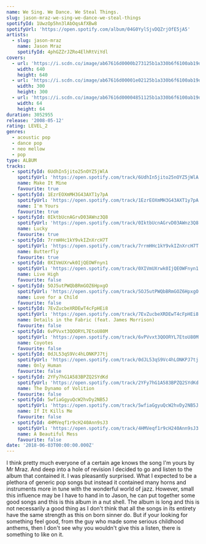```yaml
---
name: We Sing. We Dance. We Steal Things.
slug: jason-mraz-we-sing-we-dance-we-steal-things
spotifyId: 1UwzOp5hn3lAbOqsAfXBw8
spotifyUrl: 'https://open.spotify.com/album/04G0YylSjvDQZrjOfE5jA5'
artists:
  - slug: jason-mraz
    name: Jason Mraz
    spotifyId: 4phGZZrJZRo4ElhRtViYdl
covers:
  - url: 'https://i.scdn.co/image/ab67616d0000b273125b1a330b6f6100ab19dbed'
    width: 640
    height: 640
  - url: 'https://i.scdn.co/image/ab67616d00001e02125b1a330b6f6100ab19dbed'
    width: 300
    height: 300
  - url: 'https://i.scdn.co/image/ab67616d00004851125b1a330b6f6100ab19dbed'
    width: 64
    height: 64
duration: 3052955
release: '2008-05-12'
rating: LEVEL_2
genres:
  - acoustic pop
  - dance pop
  - neo mellow
  - pop
type: ALBUM
tracks:
  - spotifyId: 6UdhIn5jito25nOYZ5jWlA
    spotifyUrl: 'https://open.spotify.com/track/6UdhIn5jito25nOYZ5jWlA'
    name: Make It Mine
    favourite: true
  - spotifyId: 1EzrEOXmMH3G43AXT1y7pA
    spotifyUrl: 'https://open.spotify.com/track/1EzrEOXmMH3G43AXT1y7pA'
    name: I'm Yours
    favourite: true
  - spotifyId: 0IktbUcnAGrvD03AWnz3Q8
    spotifyUrl: 'https://open.spotify.com/track/0IktbUcnAGrvD03AWnz3Q8'
    name: Lucky
    favourite: true
  - spotifyId: 7rrmHHc1kY9vkIZnXrcH7T
    spotifyUrl: 'https://open.spotify.com/track/7rrmHHc1kY9vkIZnXrcH7T'
    name: Butterfly
    favourite: true
  - spotifyId: 0XIVmUXrwk0IjQEOWFnyn1
    spotifyUrl: 'https://open.spotify.com/track/0XIVmUXrwk0IjQEOWFnyn1'
    name: Live High
    favourite: false
  - spotifyId: 5OJ5utPWQbBRmGOZ6HpxgO
    spotifyUrl: 'https://open.spotify.com/track/5OJ5utPWQbBRmGOZ6HpxgO'
    name: Love for a Child
    favourite: false
  - spotifyId: 7EvZucbeXRDEwT4cFpHEi8
    spotifyUrl: 'https://open.spotify.com/track/7EvZucbeXRDEwT4cFpHEi8'
    name: Details in the Fabric (feat. James Morrison)
    favourite: false
  - spotifyId: 6vPVvxt3QOORYL7EtoU80M
    spotifyUrl: 'https://open.spotify.com/track/6vPVvxt3QOORYL7EtoU80M'
    name: Coyotes
    favourite: false
  - spotifyId: 0dJL53qS9Vc4hLONKPJ7tj
    spotifyUrl: 'https://open.spotify.com/track/0dJL53qS9Vc4hLONKPJ7tj'
    name: Only Human
    favourite: false
  - spotifyId: 2YFy7hG1A583BPZQ2SYdKd
    spotifyUrl: 'https://open.spotify.com/track/2YFy7hG1A583BPZQ2SYdKd'
    name: The Dynamo of Volition
    favourite: false
  - spotifyId: 5wfiaGgyuQcW2hvDy2NB5J
    spotifyUrl: 'https://open.spotify.com/track/5wfiaGgyuQcW2hvDy2NB5J'
    name: If It Kills Me
    favourite: false
  - spotifyId: 4HMVeqf1r9cH240Ann9sJ3
    spotifyUrl: 'https://open.spotify.com/track/4HMVeqf1r9cH240Ann9sJ3'
    name: A Beautiful Mess
    favourite: false
date: '2018-06-03T00:00:00.000Z'
---
```


I think pretty much everyone of a certain age knows the song I'm yours by Mr Mraz. And deep
into a hole of revision I decided to go and listen to the album that contained it. I was
pleasantly surprised. What I expected to be a plethora of generic pop songs but instead it
contained many horns and instruments more in tune with the wonderful world of jazz. However,
small this influence may be I have to hand in to Jason, he can put together some good songs
and this is this album in a nut shell. The album is long and this is not necessarily a good
thing as I don't think that all the songs in its entirety have the same strength as this on
born sinner do. But if your looking for something feel good, from the guy who made some
serious childhood anthems, then I don't see why you wouldn't give this a listen, there is
something to like on it.


